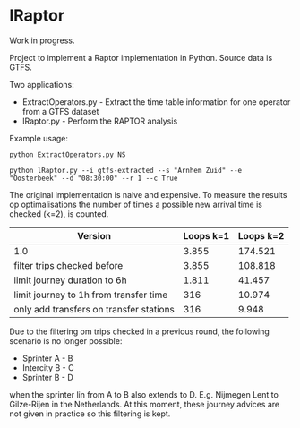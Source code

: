 # lRaptor
Work in progress.

Project to implement a Raptor implementation in Python. Source data is GTFS.

Two applications:

- ExtractOperators.py - Extract the time table information for one operator from a GTFS dataset
- lRaptor.py - Perform the RAPTOR analysis

Example usage:

`python ExtractOperators.py NS`

`python lRaptor.py --i gtfs-extracted --s "Arnhem Zuid" --e "Oosterbeek" --d "08:30:00" --r 1 --c True`


The original implementation is naive and expensive. To measure the results op optimalisations the number of 
times a possible new arrival time is checked (k=2), is counted.

| Version | Loops k=1 | Loops k=2|
|---|---|---|
|1.0| 3.855 | 174.521|
|filter trips checked before | 3.855|108.818 |
|limit journey duration to 6h |1.811 | 41.457 |
|limit journey to 1h from transfer time | 316 | 10.974 |
| only add transfers on transfer stations | 316 | 9.948 |

Due to the filtering om trips checked in a previous round, the following scenario is no longer possible:

- Sprinter A - B
- Intercity B - C
- Sprinter B - D

when the sprinter lin from A to B also extends to D. E.g. Nijmegen Lent to Gilze-Rijen in the Netherlands.
At this moment, these  journey advices are not given in practice so this filtering is kept.
